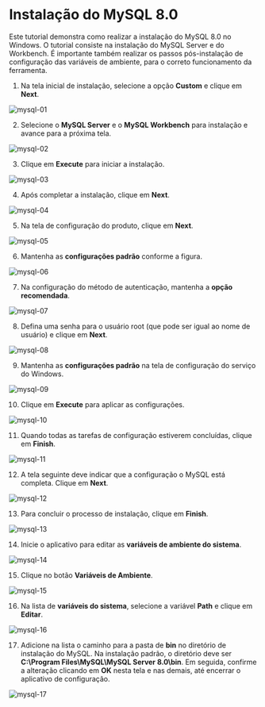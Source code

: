 # Instalação do MySQL 8.0

Este tutorial demonstra como realizar a instalação do MySQL 8.0 no Windows. O tutorial consiste na instalação do MySQL Server e do Workbench. É importante também realizar os passos pós-instalação de configuração das variáveis de ambiente, para o correto funcionamento da ferramenta.

1. Na tela inicial de instalação, selecione a opção **Custom** e clique em **Next**.

![mysql-01](mysql-01.png)

2. Selecione o **MySQL Server** e o **MySQL Workbench** para instalação e avance para a próxima tela.

![mysql-02](mysql-02.png)

3. Clique em **Execute** para iniciar a instalação.

![mysql-03](mysql-03.png)

4. Após completar a instalação, clique em **Next**.

![mysql-04](mysql-04.png)

5. Na tela de configuração do produto, clique em **Next**.

![mysql-05](mysql-05.png)

6. Mantenha as **configurações padrão** conforme a figura.

![mysql-06](mysql-06.png)

7. Na configuração do método de autenticação, mantenha a **opção recomendada**.

![mysql-07](mysql-07.png)

8. Defina uma senha para o usuário root (que pode ser igual ao nome de usuário) e clique em **Next**.

![mysql-08](mysql-08.png)

9. Mantenha as **configurações padrão** na tela de configuração do serviço do Windows.

![mysql-09](mysql-09.png)

10. Clique em **Execute** para aplicar as configurações.

![mysql-10](mysql-10.png)

11. Quando todas as tarefas de configuração estiverem concluídas, clique em **Finish**.

![mysql-11](mysql-11.png)

12. A tela seguinte deve indicar que a configuração o MySQL está completa. Clique em **Next**.

![mysql-12](mysql-12.png)

13. Para concluir o processo de instalação, clique em **Finish**.

![mysql-13](mysql-13.png)

14. Inicie o aplicativo para editar as **variáveis de ambiente do sistema**.

![mysql-14](mysql-14.jpg)

15. Clique no botão **Variáveis de Ambiente**.

![mysql-15](mysql-15.png)

16. Na lista de **variáveis do sistema**, selecione a variável **Path** e clique em **Editar**.

![mysql-16](mysql-16.png)

17. Adicione na lista o caminho para a pasta de **bin** no diretório de instalação do MySQL. Na instalação padrão, o diretório deve ser **C:\Program Files\MySQL\MySQL Server 8.0\bin**. Em seguida, confirme a alteração clicando em **OK** nesta tela e nas demais, até encerrar o aplicativo de configuração.

![mysql-17](mysql-17.png)
